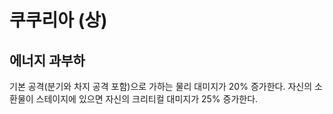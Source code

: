 # 쿠쿠리아 (상)

## 에너지 과부하

기본 공격(분기와 차지 공격 포함)으로 가하는 물리 대미지가 20% 증가한다. 자신의 소환물이 스테이지에 있으면 자신의 크리티컬 대미지가 25% 증가한다.
